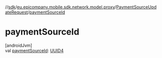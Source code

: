 //[sdk](../../../index.md)/[eu.epicompany.mobile.sdk.network.model.proxy](../index.md)/[PaymentSourceUpdateRequest](index.md)/[paymentSourceId](payment-source-id.md)

# paymentSourceId

[androidJvm]\
val [paymentSourceId](payment-source-id.md): [UUID4](../../eu.epicompany.mobile.android.datatypes/index.md#229649042%2FClasslikes%2F462465411)
